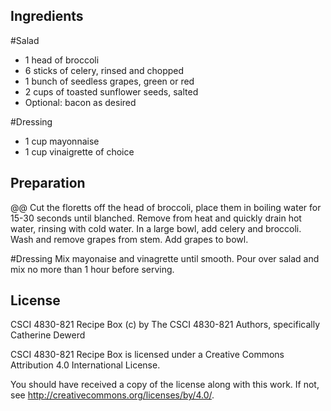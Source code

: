 ## Ingredients

#Salad
*  1  head of broccoli
*  6  sticks of celery, rinsed and chopped
*  1  bunch of seedless grapes, green or red
*  2  cups of toasted sunflower seeds, salted
*  Optional: bacon as desired

#Dressing
* 1 cup mayonnaise
* 1 cup vinaigrette of choice

## Preparation

@@
 Cut the floretts off the head of broccoli, place them in boiling water for 15-30 seconds until blanched. Remove from heat and quickly drain hot water, rinsing with cold water. In a large bowl, add celery and broccoli. Wash and remove grapes from stem. Add grapes to bowl. 

#Dressing
Mix mayonaise and vinagrette until smooth. Pour over salad and mix no more than 1 hour before serving.  



## License
CSCI 4830-821 Recipe Box (c) by The CSCI 4830-821 Authors, specifically Catherine Dewerd

CSCI 4830-821 Recipe Box is licensed under a Creative Commons Attribution 4.0 International License.

You should have received a copy of the license along with this work. If not, see http://creativecommons.org/licenses/by/4.0/.